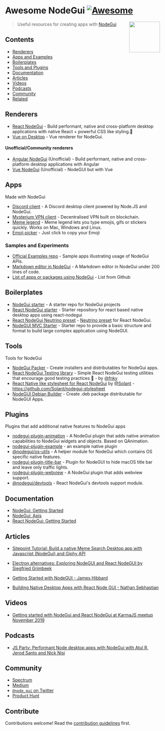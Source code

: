 # Awesome NodeGui [![Awesome](https://awesome.re/badge.svg)](https://github.com/nodegui/awesome-nodegui)

[<img src="https://github.com/nodegui/nodegui/raw/master/extras/logo/nodegui-circle.png" align="right" width="100">](https://docs.nodegui.org)

> Useful resources for creating apps with [NodeGui](https://docs.nodegui.org)

## Contents

-   [Renderers](#renderers)
-   [Apps and Examples](#apps)
-   [Boilerplates](#boilerplates)
-   [Tools and Plugins](#tools)
-   [Documentation](#documentation)
-   [Articles](#articles)
-   [Videos](#videos)
-   [Podcasts](#podcasts)
-   [Community](#community)
-   [Related](#related)

## Renderers

-   [React NodeGui](https://github.com/nodegui/react-nodegui) - Build performant, native and cross-platform desktop applications with native React + powerful CSS like styling.🚀
-   [Vue on Desktop](https://github.com/nodegui/vue-nodegui) - Vue renderer for NodeGui.

#### Unofficial/Community renderers

-   [Angular NodeGui](https://github.com/irustm/angular-nodegui) (Unofficial) - Build performant, native and cross-platform desktop applications with Angular
-   [Vue NodeGui](https://github.com/NovusTheory/vue-nodegui) (Unofficial) - NodeGUI but with Vue

## Apps

Made with NodeGui

-   [Discord client](https://github.com/ruslang02/discord-qt) - A Discord desktop client powered by Node.JS and NodeGui.
-   [Mysterium VPN client](https://github.com/mysteriumnetwork/mysterium-vpn2) - Decentralised VPN built on blockchain.
-   [Meme legend](https://github.com/master-atul/meme-legend) - Meme legend lets you type emojis, gifs or stickers quickly. Works on Mac, Windows and Linux.
-   [Emoji picker](https://github.com/slidinghotdog/emoji-picker) - Just click to copy your Emoji

### Samples and Experiments

-   [Official Examples repo](https://github.com/nodegui/examples) - Sample apps illustrating usage of NodeGui APIs.
-   [Markdown editor in NodeGui](https://github.com/master-atul/mdview-nodegui) - A Markdown editor in NodeGui under 200 lines of code.
-   [List of apps or packages using NodeGui](https://github.com/nodegui/nodegui/network/dependents) - List from Github

## Boilerplates

-   [NodeGui starter](https://github.com/nodegui/nodegui-starter) - A starter repo for NodeGui projects
-   [React NodeGui starter](https://github.com/nodegui/react-nodegui-starter) - Starter repository for react based native desktop apps using react-nodegui
-   [React NodeGui Neutrino preset](https://github.com/constgen/neutrino-preset-react-nodegui) - [Neutrino preset](https://neutrinojs.org/presets/) for React NodeGui.
-   [NodeGUI MVC Starter](https://github.com/RinneganTech/nodegui-mvc-starter) - Starter repo to provide a basic structure and format to build large complex application using NodeGUI.

## Tools

Tools for NodeGui

-   [NodeGui Packer](https://github.com/nodegui/packer) - Create installers and distributables for NodeGui apps.
-   [React NodeGui Testing library](https://github.com/fnky/react-nodegui-testing-library) - Simple React NodeGui testing utilities that encourage good testing practices 🦋 - by [@fnky](https://github.com/fnky)
-   [React Native like stylesheet for React NodeGui](https://github.com/Solant/nodegui-stylesheet) by [@Solant](https://github.com/Solant) - https://github.com/Solant/nodegui-stylesheet
-   [NodeGUI Debian Builder](https://github.com/RinneganTech/nodegui-deb-builder) - Create .deb package distributable for NodeGUI Apps.

## Plugins

Plugins that add additional native features to NodeGui apps

-   [nodegui-plugin-animation](https://github.com/nodegui/nodegui-plugin-animation) - A NodeGui plugin that adds native animation capabilities to NodeGui widgets and objects. Based on QAnimation.
-   [nodegui-plugin-example](https://github.com/nodegui/nodegui-plugin-example) - an example native plugin
-   [@nodegui/os-utils](https://github.com/nodegui/os-utils) - A helper module for NodeGui which contains OS specific native features.
-   [nodegui-plugin-title-bar](https://github.com/nodegui/nodegui-plugin-title-bar) - Plugin for NodeGUI to hide macOS title bar and leave only traffic lights.
-   [nodegui-plugin-webview](https://github.com/nodegui/nodegui-plugin-webview) - A NodeGui plugin that adds webview support.
-   [@nodegui/devtools](https://github.com/nodegui/devtools) - React NodeGui's devtools support module.

## Documentation

-   [NodeGui: Getting Started](https://docs.nodegui.org/docs/guides/getting-started)
-   [NodeGui: Apis](https://docs.nodegui.org/docs/api/generated/classes/qapplication)
-   [React NodeGui: Getting Started](https://react.nodegui.org/docs/guides/getting-started/)

## Articles

-   [Sitepoint Tutorial: Build a native Meme Search Desktop app with Javascript (NodeGui) and Giphy API](https://www.sitepoint.com/build-native-desktop-gif-searcher-app-using-nodegui/)

-   [Electron alternatives: Exploring NodeGUI and React NodeGUI by Siegfried Grimbeek](https://blog.logrocket.com/electron-alternatives-exploring-nodegui-and-react-nodegui/)

-  [Getting Started with NodeGUI - James Hibbard](https://hibbard.eu/node-gui/)

- [Building Native Desktop Apps with React Node GUI - Nathan Sebhastian](https://blog.bitsrc.io/building-native-desktop-application-with-react-node-gui-2ce1b2a2164)

## Videos

-   [Getting started with NodeGui and React NodeGui at KarmaJS meetup November 2019](https://www.youtube.com/watch?v=8jH5gaEEDv4)

## Podcasts

-   [JS Party: Performant Node desktop apps with NodeGui with Atul R, Jerod Santo and Nick Nisi](https://changelog.com/jsparty/96)

## Community

-   [Spectrum](https://spectrum.chat/nodegui)
-   [Medium](https://medium.com/nodegui)
-   [`@node_gui` on Twitter](https://twitter.com/node_gui)
-   [Product Hunt](https://www.producthunt.com/posts/nodegui-2)

## Contribute

Contributions welcome! Read the [contribution guidelines](contributing.md) first.
